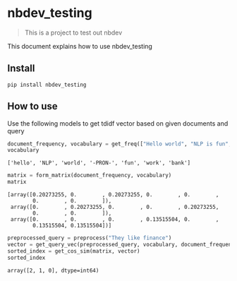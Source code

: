 # nbdev_testing
> This is a project to test out nbdev


This document explains how to use nbdev_testing

## Install

`pip install nbdev_testing`

## How to use

Use the following models to get tdidf vector based on given documents and query

```python
document_frequency, vocabulary = get_freq(["Hello world", "NLP is fun", "We work at the bank"])
vocabulary
```




    ['hello', 'NLP', 'world', '-PRON-', 'fun', 'work', 'bank']



```python
matrix = form_matrix(document_frequency, vocabulary)
matrix
```




    [array([0.20273255, 0.        , 0.20273255, 0.        , 0.        ,
            0.        , 0.        ]),
     array([0.        , 0.20273255, 0.        , 0.        , 0.20273255,
            0.        , 0.        ]),
     array([0.        , 0.        , 0.        , 0.13515504, 0.        ,
            0.13515504, 0.13515504])]



```python
preprocessed_query = preprocess("They like finance")
vector = get_query_vec(preprocessed_query, vocabulary, document_frequency)
sorted_index = get_cos_sim(matrix, vector)
sorted_index
```




    array([2, 1, 0], dtype=int64)


